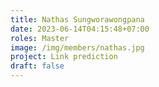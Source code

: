 ```yaml
---
title: Nathas Sungworawongpana
date: 2023-06-14T04:15:48+07:00
roles: Master
image: /img/members/nathas.jpg
project: Link prediction
draft: false
---
```


